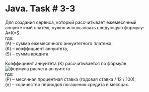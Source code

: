 # Java. Task # 3-3
Для создания сервиса, который рассчитывает ежемесячный аннуитетный платёж, нужно использовать следующую формулу:  \
A=K*S  \
где:  \
(A) – сумма ежемесячного аннуитетного платежа,  \
(K) – коэффициент аннуитета,  \
(S) – сумма кредита. 

Коэффициент аннуитета (K) рассчитывается по формуле:  \
![формула расчета аннуитета](https://github.com/SemNik88/java-task-3-3/assets/142649558/d8577730-78fc-4307-8b21-c7c24cdeeb9b)  \
где:  \
(P) – месячная процентная ставка (годовая ставка / 12 / 100),  \
(n) – количество периодов погашения кредита в месяцах.
